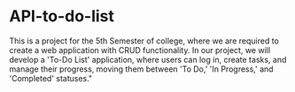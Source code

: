 # API-to-do-list
This is a project for the 5th Semester of college, where we are required to create a web application with CRUD functionality. In our project, we will develop a 'To-Do List' application, where users can log in, create tasks, and manage their progress, moving them between 'To Do,' 'In Progress,' and 'Completed' statuses."
